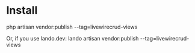# Install
php artisan vendor:publish --tag=livewirecrud-views

Or, if you use lando.dev:
lando artisan vendor:publish --tag=livewirecrud-views